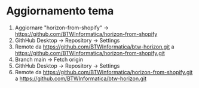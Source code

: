 # Aggiornamento tema
1) Aggiornare "horizon-from-shopify" -> https://github.com/BTWInformatica/horizon-from-shopify
2) GithHub Desktop -> Repository -> Settings
3) Remote da https://github.com/BTWInformatica/btw-horizon.git a https://github.com/BTWInformatica/horizon-from-shopify.git
4) Branch main -> Fetch origin
5) GithHub Desktop -> Repository -> Settings
6) Remote da https://github.com/BTWInformatica/horizon-from-shopify.git a https://github.com/BTWInformatica/btw-horizon.git



